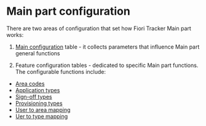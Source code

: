 #  Main part configuration

There are two areas of configuration that set how Fiori Tracker Main part works:

1. [Main configuration](/conf/main-part/conf.md) table - it collects parameters that influence Main part general functions

2. Feature configuration tables - dedicated to specific Main part functions. The configurable functions include:
- [Area codes](/conf/main-part/area-codes.md)
- [Application types](/conf/main-part/app-types.md)
- [Sign-off types](/conf/main-part/signoff-types.md)
- [Provisioning types](/conf/main-part/prov-types.md)
- [User to area mapping](/conf/main-part/area-mapping.md)
- [Uer to type mapping](/conf/main-part/type-mapping.md)

